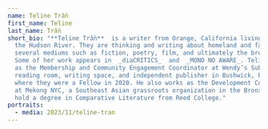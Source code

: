 ```yaml
---
name: Teline Trần
first_name: Teline
last_name: Trần
short_bio: "**Teline Trần**  is a writer from Orange, California living along
  the Hudson River. They are thinking and writing about homeland and faith via
  several mediums such as fiction, poetry, film, and ultimately the browser.
  Some of her work appears in  _diaCRITICS_  and  _MONO NO AWARE_. Teline works
  as the Membership and Community Engagement Coordinator at Wendy’s Subway, a
  reading room, writing space, and independent publisher in Bushwick, Brooklyn,
  where they were a Fellow in 2020. He also works as the Development Coordinator
  at Mekong NYC, a Southeast Asian grassroots organization in the Bronx. They
  hold a degree in Comparative Literature from Reed College."
portraits:
  - media: 2023/11/teline-tran
---
```

